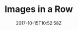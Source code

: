 ---
title: 'Images in a Row'
draft: false
path: 00-sweden-to-las-palmas/img_9487.jpg
description: 'Theseareallpictures'
date: 2017-10-15T10:52:58Z
location: [28.242630555555557, -15.320775]
size: 2576x1932
catergory: sweden-to-las-palmas
--- 